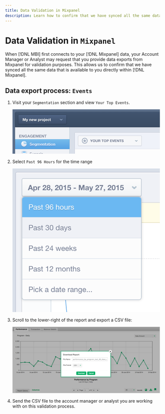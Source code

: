 ```yaml
---
title: Data Validation in Mixpanel
description: Learn how to confirm that we have synced all the same data that is available to you directly within Mixpanel.
---
```

# Data Validation in `Mixpanel`

When [!DNL MBI] first connects to your [!DNL Mixpanel] data, your Account Manager or Analyst may request that you provide data exports from Mixpanel for validation purposes. This allows us to confirm that we have synced all the same data that is available to you directly within [!DNL Mixpanel].

## Data export process: `Events`

1. Visit your `Segmentation` section and view `Your Top Events`.

    ![](../../../assets/your-top-events.png)

1. Select `Past 96 Hours` for the time range

    ![](../../../assets/past-96-hours.png)

1. Scroll to the lower-right of the report and export a CSV file:

    ![](../../../assets/export-csv-mixpanel.png)

1. Send the CSV file to the account manager or analyst you are working with on this validation process.
